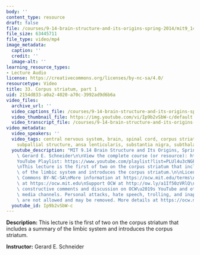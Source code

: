 ```yaml
---
body: ''
content_type: resource
draft: false
file: /courses/9-14-brain-structure-and-its-origins-spring-2014/mit9_14s14_lec33_360p_16_9.mp4
file_size: 63445711
file_type: video/mp4
image_metadata:
  caption: ''
  credit: ''
  image-alt: ''
learning_resource_types:
- Lecture Audio
license: https://creativecommons.org/licenses/by-nc-sa/4.0/
resourcetype: Video
title: 33. Corpus striatum, part 1
uid: 2154d833-a0a2-4020-a70c-3992ad9d6b6a
video_files:
  archive_url: ''
  video_captions_file: /courses/9-14-brain-structure-and-its-origins-spring-2014/mit9_14s14_lec33_captions.vtt
  video_thumbnail_file: https://img.youtube.com/vi/Ip9b2vSbW-c/default.jpg
  video_transcript_file: /courses/9-14-brain-structure-and-its-origins-spring-2014/mit9_14s14_lec33_transcript.pdf
video_metadata:
  video_speakers: ''
  video_tags: central nervous system, brain, spinal cord, corpus striatum, endbrain,
    subpallial structure, ansa lenticularis, substantia nigra, subthalamic nucleus
  youtube_description: "MIT 9.14 Brain Structure and Its Origins, Spring 2014\nInstructor:\
    \ Gerard E. Schneider\n\nView the complete course (or resource): https://ocw.mit.edu/9-14S14\n\
    YouTube Playlist: https://www.youtube.com/playlist?list=PLUl4u3cNGP62ABe0O-0qtaHHxyKQi1ZwR\n\
    \nThis lecture is the first of two on the corpus striatum that includes a summary\
    \ of the limbic system and introduces the corpus striatum.\n\nLicense: Creative\
    \ Commons BY-NC-SA\nMore information at https://ocw.mit.edu/terms\nMore courses\
    \ at https://ocw.mit.edu\nSupport OCW at http://ow.ly/a1If50zVRlQ\n\nWe encourage\
    \ constructive comments and discussion on OCW\u2019s YouTube and other social\
    \ media channels. Personal attacks, hate speech, trolling, and inappropriate comments\
    \ are not allowed and may be removed. More details at https://ocw.mit.edu/comments."
  youtube_id: Ip9b2vSbW-c
---
```

**Description:** This lecture is the first of two on the corpus striatum that includes a summary of the limbic system and introduces the corpus striatum.

**Instructor:** Gerard E. Schneider